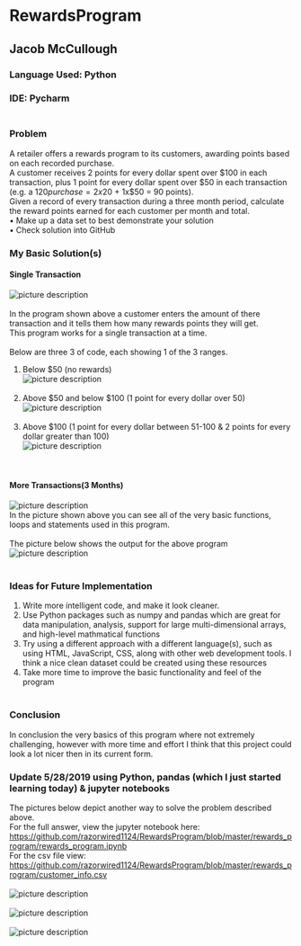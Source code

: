 # RewardsProgram
## Jacob McCullough
### Language Used: Python
### IDE: Pycharm<br><br>

### Problem
A retailer offers a rewards program to its customers, awarding points based on each recorded purchase.<br>
A customer receives 2 points for every dollar spent over $100 in each transaction, plus 1 point for every dollar spent over $50 in each transaction (e.g. a $120 purchase = 2x$20 + 1x$50 = 90 points).<br>
Given a record of every transaction during a three month period, calculate the reward points earned for each customer per month and total.<br>
• Make up a data set to best demonstrate your solution<br>
• Check solution into GitHub<br>

### My Basic Solution(s)
#### Single Transaction
![picture description](https://github.com/razorwired1124/RewardsProgram/blob/master/Code%20Snippets/single_transaction.PNG)<br/><br/>
In the program shown above a customer enters the amount of there transaction and it tells them how many rewards points they will get.<br>
This program works for a single transaction at a time.<br><br>
Below are three 3 of code, each showing 1 of the 3 ranges.<br>
1. Below $50 (no rewards)<br>
![picture description](https://github.com/razorwired1124/RewardsProgram/blob/master/Code%20Snippets/single_transaction_output_2.PNG)<br/><br/>
2. Above $50 and below $100 (1 point for every dollar over 50)<br>
![picture description](https://github.com/razorwired1124/RewardsProgram/blob/master/Code%20Snippets/single_transaction_output_3.PNG)<br/><br/>
3. Above $100 (1 point for every dollar between 51-100 & 2 points for every dollar greater than 100)<br>
![picture description](https://github.com/razorwired1124/RewardsProgram/blob/master/Code%20Snippets/single_transaction_output_1.PNG)<br/><br/><br>
#### More Transactions(3 Months)
![picture description](https://github.com/razorwired1124/RewardsProgram/blob/master/Code%20Snippets/rewards_program_update.PNG)<br/>
In the picture shown above you can see all of the very basic functions, loops and statements used in this program.<br><br>
The picture below shows the output for the above program<br>
![picture description](https://github.com/razorwired1124/RewardsProgram/blob/master/Code%20Snippets/rewards_program_output_1.PNG)<br><br>
### Ideas for Future Implementation
1. Write more intelligent code, and make it look cleaner.<br>
2. Use Python packages such as numpy and pandas which are great for data manipulation, analysis, support for large multi-dimensional arrays, and high-level mathmatical functions<br>
3. Try using a different approach with a different language(s), such as using HTML, JavaScript, CSS, along with other web development tools. I think a nice clean dataset could be created using these resources<br>
4. Take more time to improve the basic functionality and feel of the program<br><br>
### Conclusion
In conclusion the very basics of this program where not extremely challenging, however with more time and effort I think that this project could look a lot nicer then in its current form.<br>

### Update 5/28/2019 using Python, pandas (which I just started learning today) & jupyter notebooks
The pictures below depict another way to solve the problem described above.<br>
For the full answer, view the jupyter notebook here:<br> https://github.com/razorwired1124/RewardsProgram/blob/master/rewards_program/rewards_program.ipynb<br>
For the csv file view:<br>
https://github.com/razorwired1124/RewardsProgram/blob/master/rewards_program/customer_info.csv<br><br>
![picture description](https://github.com/razorwired1124/RewardsProgram/blob/master/Code%20Snippets/csv_file.PNG)<br><br>
![picture description](https://github.com/razorwired1124/RewardsProgram/blob/master/Code%20Snippets/rewards_using_pandas.PNG)<br><br>
![picture description](https://github.com/razorwired1124/RewardsProgram/blob/master/Code%20Snippets/output_using_pandas.PNG)<br><br>
